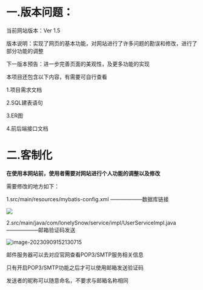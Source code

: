 # 一.版本问题：

当前网站版本：Ver 1.5 

版本说明：实现了网页的基本功能，对网站进行了许多问题的勘误和修改，进行了部分功能的调整

下一版本预告：进一步完善页面的美观性，及更多功能的实现



本项目还包含以下内容，有需要可自行查看

1.项目需求文档

2.SQL建表语句

3.ER图

4.前后端接口文档



# 二.客制化

**在使用本网站前，使用者需要对网站进行个人功能的调整以及修改**

需要修改的地方如下：

1.src/main/resources/mybatis-config.xml ——————数据库链接

![](C:\Users\H1441400335\AppData\Roaming\Typora\typora-user-images\image-20230909151457873.png)



2.src/main/java/com/lonelySnow/service/impl/UserServiceImpl.java ——————邮箱验证码发送

![image-20230909152130715](C:\Users\H1441400335\AppData\Roaming\Typora\typora-user-images\image-20230909152130715.png)

邮件服务器可以去对应官网查看POP3/SMTP服务相关信息

只有开启POP3/SMTP功能之后才可以使用邮箱发送验证码

发送者的昵称可以随意命名，不要求与邮箱名称相同



# 